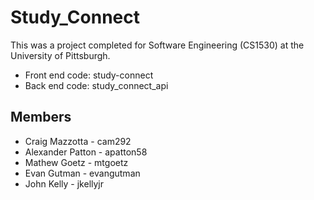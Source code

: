 # Study_Connect
This was a project completed for Software Engineering (CS1530) at the University of Pittsburgh.

* Front end code: study-connect <br/> 
* Back end code: study_connect_api

## Members
* Craig Mazzotta - cam292
* Alexander Patton - apatton58
* Mathew Goetz - mtgoetz
* Evan Gutman - evangutman
* John Kelly - jkellyjr



